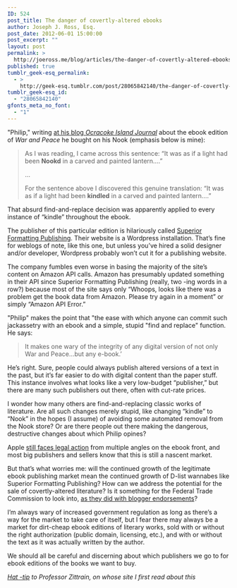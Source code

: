 ```yaml
---
ID: 524
post_title: The danger of covertly-altered ebooks
author: Joseph J. Ross, Esq.
post_date: 2012-06-01 15:00:00
post_excerpt: ""
layout: post
permalink: >
  http://joeross.me/blog/articles/the-danger-of-covertly-altered-ebooks/
published: true
tumblr_geek-esq_permalink:
  - >
    http://geek-esq.tumblr.com/post/28065842140/the-danger-of-covertly-altered-ebooks
tumblr_geek-esq_id:
  - "28065842140"
gfonts_meta_no_font:
  - "1"
---
```

<p>"Philip," writing <a href="http://villagecraftsmen.blogspot.com/2012/05/nookd.html" target="_blank">at his blog <em>Ocracoke Island Journal</em></a> about the ebook edition of <em>War and Peace</em> he bought on his Nook (emphasis below is mine):</p>

<blockquote>
  <p>As I was reading, I came across this sentence: &#8220;It was as if a light had been <strong>Nookd</strong> in a carved and painted lantern&#8230;.&#8221;</p>
  
  <p>&#8230;</p>
  
  <p>For the sentence above I discovered this genuine translation: &#8220;It was as if a light had been <strong>kindled</strong> in a carved and painted lantern&#8230;.&#8221;</p>
</blockquote>

<p>That absurd find-and-replace decision was apparently applied to every instance of &#8220;kindle&#8221; throughout the ebook.</p>

<p><!-- more --></p>

<p>The publisher of this particular edition is hilariously called <a href="http://superiorformatting.com/" target="_blank">Superior Formatting Publishing</a>. Their website is a Wordpress installation. That&#8217;s fine for weblogs of note, like this one, but unless you&#8217;ve hired a solid designer and/or developer, Wordpress probably won&#8217;t cut it for a publishing website.</p>

<p>The company fumbles even worse in basing the majority of the site&#8217;s content on Amazon API calls. Amazon has presumably updated something in their API since Superior Formatting Publishing (really, two -ing words in a row?) because most of the site says only &#8220;Whoops, looks like there was a problem get the book data from Amazon. Please try again in a moment&#8221; or simply &#8220;Amazon API Error.&#8221;</p>

<p>"Philip" makes the point that "the ease with which anyone can commit such jackassetry with an ebook and a simple, stupid "find and replace" function. He says:</p>

<blockquote>
  <p>It makes one wary of the integrity of any digital version of not only War and Peace&#8230;but any e-book.&#8217;</p>
</blockquote>

<p>He&#8217;s right. Sure, people could always publish altered versions of a text in the past, but it&#8217;s far easier to do with digital content than the paper stuff. This instance involves what looks like a very low-budget &#8220;publisher,&#8221; but there are many such publishers out there, often with cut-rate prices.</p>

<p>I wonder how many others are find-and-replacing classic works of literature.  Are all such changes merely stupid, like changing &#8220;kindle&#8221; to &#8220;Nook&#8221; in the hopes (I assume) of avoiding some automated removal from the Nook store? Or are there people out there making the dangerous, destructive changes about which Philip opines?</p>

<p>Apple <a href="http://arstechnica.com/apple/2012/05/apple-publishers-expressed-varying-degrees-of-unhappiness-with-amazon/" target="_blank">still faces legal action</a> from multiple angles on the ebook front, and most big publishers and sellers know that this is still a nascent market.</p>

<p>But that&#8217;s what worries me: will the continued growth of the legitimate ebook publishing market mean the continued growth of D-list wannabes like Superior Formatting Publishing? How can we address the potential for the sale of covertly-altered literature? Is it something for the Federal Trade Commission to look into, <a href="http://arstechnica.com/apple/2012/05/apple-publishers-expressed-varying-degrees-of-unhappiness-with-amazon/" target="_blank">as they did with blogger endorsements</a>?</p>

<p>I&#8217;m always wary of increased government regulation as long as there&#8217;s a way for the market to take care of itself, but I fear there may always be a market for dirt-cheap ebook editions of literary works, sold with or without the right authorization (public domain, licensing, etc.), and with or without the text as it was actually written by the author.</p>

<p>We should all be careful and discerning about which publishers we go to for ebook editions of the books we want to buy.</p>

<p><em><a href="http://futureoftheinternet.org/war-and-nookd" target="_blank">Hat -tip</a> to Professor Zittrain, on whose site I first read about this</em></p>